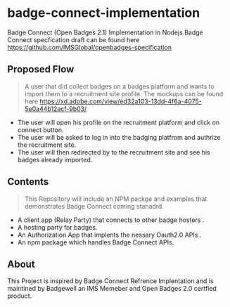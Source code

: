 # badge-connect-implementation
Badge Connect (Open Badges 2.1) Implementation in Nodejs.Badge Connect specfication draft can be found here https://github.com/IMSGlobal/openbadges-specification

## Proposed Flow
> A user that did collect badges on a badges platform and wants to import them to a recruitment site profile. The mockups can be found here https://xd.adobe.com/view/ed32a103-13dd-4f6a-4075-5e0a44b12acf-9b03/
- The user will open his profile on the recruitment platform  and click on connect button.
- The user will be asked to log in into the badging platfrom and authrize the recruitment site.
- The user will then redirected by to the recruitment site and see his badges already imported.


## Contents
> This Repository will include an NPM packge and examples that demonstrates Badge Connect coming stanadrd.
- A client app (Relay Party) that connects to other badge hosters .
- A hosting party for badges.
- An Authorization App that implents the nessary Oauth2.0 APIs .
- An npm package which handles Badge Connect APIs. 


## About 
 This Project is inspired by Badge Connect Refrence Implentation and is maintined by Badgewell an IMS Memeber and Open Badges 2.0 certfied product.
